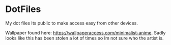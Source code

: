 # DotFiles
My dot files
Its public to make access easy from other devices.

Wallpaper found here: https://wallpaperaccess.com/minimalist-anime. Sadly looks like this has been stolen a lot of times so Im not sure who the artist is.
